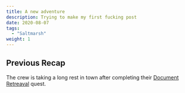 ```yaml
---
title: A new adventure
description: Trying to make my first fucking post
date: 2020-08-07
tags:
  - "Saltmarsh"
weight: 1
---
```

## Previous Recap
The crew is taking a long rest in town after completing their [Document Retreaval](/docs/quests/#document-retreaval) quest.  